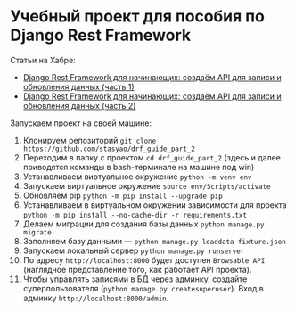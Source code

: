 # Учебный проект для пособия по Django Rest Framework

Статьи на Хабре:
+ [Django Rest Framework для начинающих: создаём API для записи и обновления данных (часть 1)](https://habr.com/ru/company/yandex_praktikum/blog/567564/)
+ [Django Rest Framework для начинающих: создаём API для записи и обновления данных (часть 2)](https://habr.com/ru/company/yandex_praktikum/blog/594141/)

Запускаем проект на своей машине: 

1. Клонируем репозиторий `git clone https://github.com/stasyao/drf_guide_part_2`
2. Переходим в папку с проектом `cd drf_guide_part_2` (здесь и далее приводятся команды в bash-терминале на машине под win)
3. Устанавливаем виртуальное окружение `python -m venv env`
4. Запускаем виртуальное окружение `source env/Scripts/activate`
5. Обновляем pip `python -m pip install --upgrade pip`
6. Устанавливаем в виртуальном окружении зависимости для проекта `python -m pip install --no-cache-dir -r requirements.txt`
7. Делаем миграции для создания базы данных `python manage.py migrate`
8. Заполняем базу данными &mdash; `python manage.py loaddata fixture.json`
9. Запускаем локальный сервер `python manage.py runserver`
10. По адресу `http://localhost:8000` будет доступен `Browsable API` (наглядное представление того, как работает API проекта).  
11. Чтобы управлять записями в БД через админку, создайте суперпользователя (`python manage.py createsuperuser`). Вход в админку `http://localhost:8000/admin`.  
